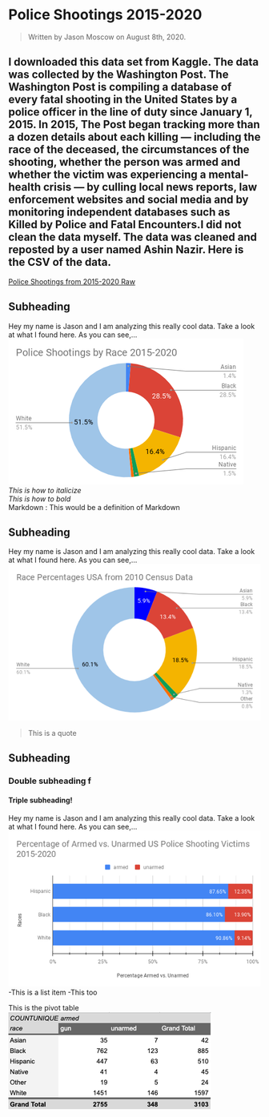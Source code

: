 # Police Shootings 2015-2020
>Written by Jason Moscow on August 8th, 2020.


## I downloaded this data set from Kaggle. The data was collected by the Washington Post. The Washington Post is compiling a database of every fatal shooting in the United States by a police officer in the line of duty since January 1, 2015. In 2015, The Post began tracking more than a dozen details about each killing — including the race of the deceased, the circumstances of the shooting, whether the person was armed and whether the victim was experiencing a mental-health crisis — by culling local news reports, law enforcement websites and social media and by monitoring independent databases such as Killed by Police and Fatal Encounters.I did not clean the data myself. The data was cleaned and reposted by a user named Ashin Nazir. Here is the CSV of the data.
[Police Shootings from 2015-2020 Raw](shootings.csv "Title")

## Subheading
Hey my name is Jason and I am analyzing this really cool data. Take a look at what I found here. As you can see,...  
![alt text](Police&#32;Shootings&#32;by&#32;Race&#32;2015-2020&#32;(2).png "My Chart!")  
_This is how to italicize_  
*This is how to bold*  
Markdown
:   This would be a definition of Markdown

## Subheading
Hey my name is Jason and I am analyzing this really cool data. Take a look at what I found here. As you can see,...  
![alt text](Race&#32;Percentages&#32;USA&#32;from&#32;2010&#32;Census&#32;Data.png "My Chart!")  
>This is a quote  

## Subheading
### Double subheading f
#### Triple subheading!
Hey my name is Jason and I am analyzing this really cool data. Take a look at what I found here. As you can see,...  
![alt text](Percentage&#32;of&#32;Armed&#32;vs.&#32;Unarmed&#32;US&#32;Police&#32;Shooting&#32;Victims&#32;2015-2020&#32;(1).png "My Chart!")  
-This is a list item
-This too



This is the pivot table  
![alt text](pivotTable.png "My Chart!")  
